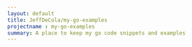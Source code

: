 ```yaml
---
layout: default
title: JeffDeCola/my-go-examples
projectname : my-go-examples
summary: A place to keep my go code snippets and examples
---
```



